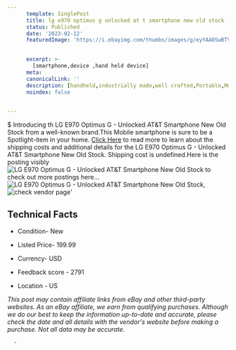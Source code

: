 ```yaml
---
      template: SinglePost
      title: lg e970 optimus g unlocked at t smartphone new old stock
      status: Published
      date: '2023-02-12'
      featuredImage: 'https://i.ebayimg.com/thumbs/images/g/eyYAAOSwBTVja82R/s-l225.jpg'
       

      excerpt: >-
        [smartphone,device ,hand held device]
      meta:
      canonicalLink: ''
      description: [handheld,industrially made,well crafted,Portable,Mobile,Compact,Convenient,Lightweight,Maneuverable,Man-portable,Miniature,Carriable,Hand-held,Light,Holdable,Transportable,Mobile device,Pocket-sized,On-the-go,Wireless,Cordless,Compact size,Convenient size, smartphone,device ,hand held device]
      noindex: false
      

---
```

$
      Introducing th LG E970 Optimus G - Unlocked AT&T Smartphone New Old Stock from a well-known brand.This Mobile smartphone is sure to be a Spotlight-item in your home. [Click Here](https://www.ebay.com/itm/125744885179?hash=item1d46faadbb%3Ag%3AeyYAAOSwBTVja82R&mkevt=1&mkcid=1&mkrid=711-53200-19255-0&campid=%253CePNCampaignId%253E&customid=%253CreferenceId%253E&toolid=10049) to read more to learn about the shipping costs and additional details for the LG E970 Optimus G - Unlocked AT&T Smartphone New Old Stock. Shipping cost is undefined.Here is the posting visibly ![LG E970 Optimus G - Unlocked AT&T Smartphone New Old Stock](https://i.ebayimg.com/thumbs/images/g/eyYAAOSwBTVja82R/s-l225.jpg) to check out more postings here... ![LG E970 Optimus G - Unlocked AT&T Smartphone New Old Stock](https://i.ebayimg.com/images/g/eyYAAOSwBTVja82R/s-l1600.jpg), ![check vendor page](https://origin-galleryplus.ebayimg.com/ws/web/125744885179_2_0_1/225x225.jpg,https://origin-galleryplus.ebayimg.com/ws/web/125744885179_3_0_1/225x225.jpg,https://origin-galleryplus.ebayimg.com/ws/web/125744885179_4_0_1/225x225.jpg,https://origin-galleryplus.ebayimg.com/ws/web/125744885179_5_0_1/225x225.jpg,https://origin-galleryplus.ebayimg.com/ws/web/125744885179_6_0_1/225x225.jpg,https://origin-galleryplus.ebayimg.com/ws/web/125744885179_7_0_1/225x225.jpg)'

      

 ## Technical Facts 



     
      

 - Condition- New 


      

 - Listed Price- 199.99 


      

 - Currency- USD 


      

 - Feedback score - 2791 


      

 - Location - US 


      
      

 *_This post may contain affiliate links from eBay and other third-party websites. As an eBay affiliate, we earn from qualifying purchases. Although we do our best to keep the information up-to-date and accurate, please check the date and all details with the vendor's website before making a purchase. Not all data may be accurate._*




      -
